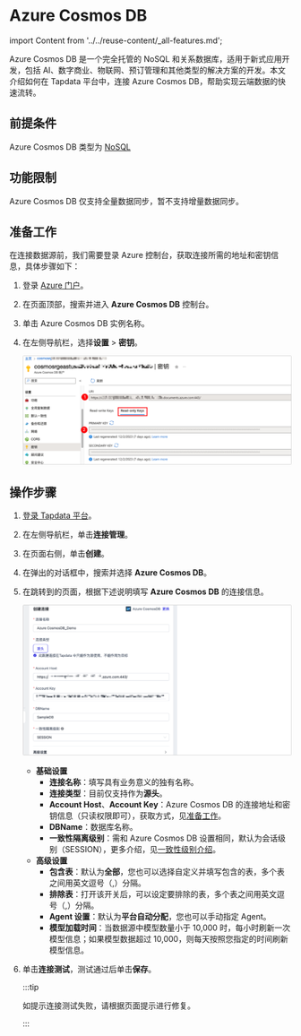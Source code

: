 # Azure Cosmos DB

import Content from '../../reuse-content/_all-features.md';

<Content />

Azure Cosmos DB 是一个完全托管的 NoSQL 和关系数据库，适用于新式应用开发，包括 AI、数字商业、物联网、预订管理和其他类型的解决方案的开发。本文介绍如何在 Tapdata 平台中，连接 Azure Cosmos DB，帮助实现云端数据的快速流转。

## 前提条件

Azure Cosmos DB 类型为 [NoSQL](https://learn.microsoft.com/zh-cn/azure/cosmos-db/distributed-nosql)

## 功能限制

Azure Cosmos DB 仅支持全量数据同步，暂不支持增量数据同步。

## 准备工作

在连接数据源前，我们需要登录 Azure 控制台，获取连接所需的地址和密钥信息，具体步骤如下：

1. 登录 [Azure 门户](https://portal.azure.com/)。

2. 在页面顶部，搜索并进入 **Azure Cosmos DB** 控制台。

3. 单击 Azure Cosmos DB <span id="azure-cosmosdb-keys">实例名称</span>。

4. 在左侧导航栏，选择**设置** > **密钥**。

   ![密钥页面](../../images/azure_cosmosdb_keys.png)

## 操作步骤

1. [登录 Tapdata 平台](../../user-guide/log-in.md)。

2. 在左侧导航栏，单击**连接管理**。

3. 在页面右侧，单击**创建**。

4. 在弹出的对话框中，搜索并选择 **Azure Cosmos DB**。

5. 在跳转到的页面，根据下述说明填写 **Azure Cosmos DB** 的连接信息。

   ![连接 Azure Cosmos DB](../../images/connect_azure_cosmos_db.png)

   * **基础设置**
     * **连接名称**：填写具有业务意义的独有名称。
     * **连接类型**：目前仅支持作为**源头**。
     * **Account Host**、**Account Key**：Azure Cosmos DB 的连接地址和密钥信息（只读权限即可），获取方式，见[准备工作](#azure-cosmosdb-keys)。
     * **DBName**：数据库名称。
     * **一致性隔离级别**：需和 Azure Cosmos DB 设置相同，默认为会话级别（SESSION），更多介绍，见[一致性级别介绍](https://learn.microsoft.com/zh-cn/azure/cosmos-db/consistency-levels?WT.mc_id=Portal-Microsoft_Azure_DocumentDB#session)。
   * **高级设置**
     * **包含表**：默认为**全部**，您也可以选择自定义并填写包含的表，多个表之间用英文逗号（,）分隔。
     * **排除表**：打开该开关后，可以设定要排除的表，多个表之间用英文逗号（,）分隔。
     * **Agent 设置**：默认为**平台自动分配**，您也可以手动指定 Agent。
     * **模型加载时间**：当数据源中模型数量小于 10,000 时，每小时刷新一次模型信息；如果模型数据超过 10,000，则每天按照您指定的时间刷新模型信息。

6. 单击**连接测试**，测试通过后单击**保存**。

   :::tip

   如提示连接测试失败，请根据页面提示进行修复。

   :::